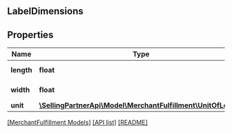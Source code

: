## LabelDimensions

## Properties

Name | Type | Description | Notes
------------ | ------------- | ------------- | -------------
**length** | **float** | A label dimension. |
**width** | **float** | A label dimension. |
**unit** | [**\SellingPartnerApi\Model\MerchantFulfillment\UnitOfLength**](UnitOfLength.md) |  |

[[MerchantFulfillment Models]](../) [[API list]](../../Api) [[README]](../../../README.md)

